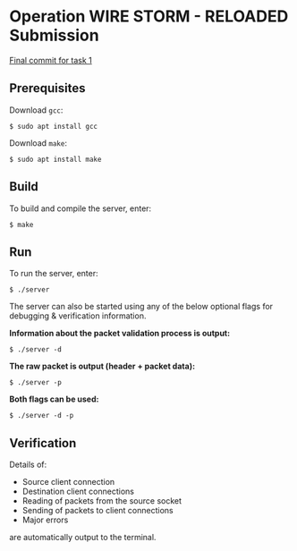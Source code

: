 # Operation WIRE STORM - RELOADED Submission

[Final commit for task 1](https://github.com/Zeliktric/OperationWireStorm/commit/5a29ba77cefb53d826bf59b06bdebce16db38dfc)

## Prerequisites
Download `gcc`:
```
$ sudo apt install gcc
```
Download `make`:
```
$ sudo apt install make
```

## Build
To build and compile the server, enter:
```
$ make
```

## Run
To run the server, enter:
```
$ ./server
```
The server can also be started using any of the below optional flags for debugging & verification information.

**Information about the packet validation process is output:**
```
$ ./server -d
```
**The raw packet is output (header + packet data):**
```
$ ./server -p
```
**Both flags can be used:**
```
$ ./server -d -p
```

## Verification
Details of:
- Source client connection
- Destination client connections
- Reading of packets from the source socket
- Sending of packets to client connections
- Major errors

are automatically output to the terminal.
